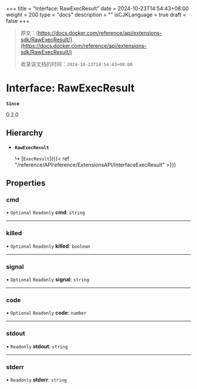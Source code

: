 +++
title = "Interface: RawExecResult"
date = 2024-10-23T14:54:43+08:00
weight = 200
type = "docs"
description = ""
isCJKLanguage = true
draft = false
+++

> 原文：[https://docs.docker.com/reference/api/extensions-sdk/RawExecResult/](https://docs.docker.com/reference/api/extensions-sdk/RawExecResult/)
>
> 收录该文档的时间：`2024-10-23T14:54:43+08:00`

# Interface: RawExecResult

**`Since`**

0.2.0

## Hierarchy

- **`RawExecResult`**

  ↳ [`ExecResult`]({{< ref "/reference/APIreference/ExtensionsAPI/InterfaceExecResult" >}})

## Properties

### cmd

• `Optional` `Readonly` **cmd**: `string`

------

### killed

• `Optional` `Readonly` **killed**: `boolean`

------

### signal

• `Optional` `Readonly` **signal**: `string`

------

### code

• `Optional` `Readonly` **code**: `number`

------

### stdout

• `Readonly` **stdout**: `string`

------

### stderr

• `Readonly` **stderr**: `string`
